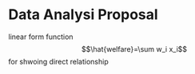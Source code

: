 <h1> Data Analysi Proposal </h1>

linear form function $$\hat{welfare}=\sum w_i x_i$$ for shwoing direct relationship
